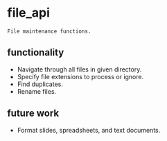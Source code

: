 <h1>
    file_api
</h1>
<p>

    File maintenance functions.

</p>
<h2>
    functionality
</h2>
<ul>
    <li>
        Navigate through all files in given directory.
    </li>
    <li>
        Specify file extensions to process or ignore.
    </li>
    <li>
        Find duplicates.
    </li>
    <li>
        Rename files.
    </li>
</ul>
<h2>
future work
</h2>
<ul>
    <li>
        Format slides, spreadsheets, and text documents.
    </li>
</ul>
